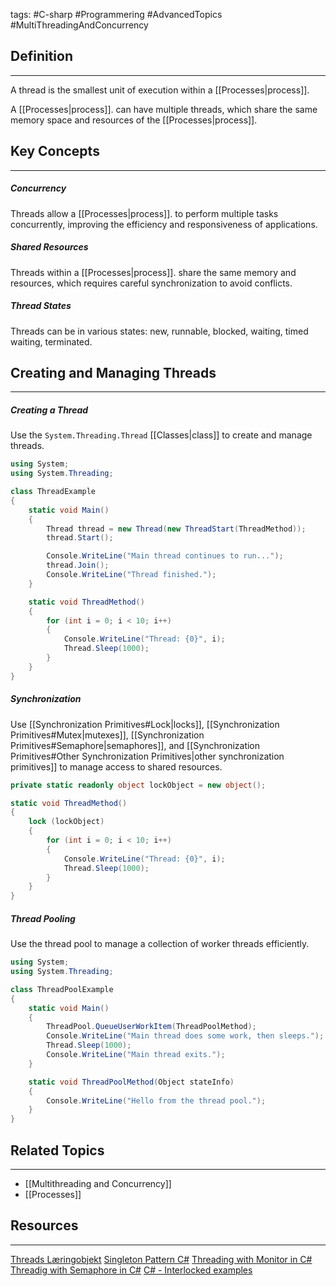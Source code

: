 tags: #C-sharp #Programmering #AdvancedTopics #MultiThreadingAndConcurrency

## Definition 
---
A thread is the smallest unit of execution within a [[Processes|process]]. 

A [[Processes|process]]. can have multiple threads, which share the same memory space and resources of the [[Processes|process]].
## Key Concepts
---
##### Concurrency
Threads allow a [[Processes|process]]. to perform multiple tasks concurrently, improving the efficiency and responsiveness of applications.

##### Shared Resources
Threads within a [[Processes|process]]. share the same memory and resources, which requires careful synchronization to avoid conflicts.

##### Thread States
Threads can be in various states: new, runnable, blocked, waiting, timed waiting, terminated.

## Creating and Managing Threads
---
##### Creating a Thread
Use the `System.Threading.Thread` [[Classes|class]] to create and manage threads.
```csharp
using System;
using System.Threading;

class ThreadExample
{
    static void Main()
    {
        Thread thread = new Thread(new ThreadStart(ThreadMethod));
        thread.Start();

        Console.WriteLine("Main thread continues to run...");
        thread.Join();
        Console.WriteLine("Thread finished.");
    }

    static void ThreadMethod()
    {
        for (int i = 0; i < 10; i++)
        {
            Console.WriteLine("Thread: {0}", i);
            Thread.Sleep(1000);
        }
    }
}
```

##### Synchronization
Use [[Synchronization Primitives#Lock|locks]], [[Synchronization Primitives#Mutex|mutexes]], [[Synchronization Primitives#Semaphore|semaphores]], and [[Synchronization Primitives#Other Synchronization Primitives|other synchronization primitives]] to manage access to shared resources.
```csharp
private static readonly object lockObject = new object();

static void ThreadMethod()
{
    lock (lockObject)
    {
        for (int i = 0; i < 10; i++)
        {
            Console.WriteLine("Thread: {0}", i);
            Thread.Sleep(1000);
        }
    }
}
```

##### Thread Pooling
Use the thread pool to manage a collection of worker threads efficiently.
```csharp
using System;
using System.Threading;

class ThreadPoolExample
{
    static void Main()
    {
        ThreadPool.QueueUserWorkItem(ThreadPoolMethod);
        Console.WriteLine("Main thread does some work, then sleeps.");
        Thread.Sleep(1000);
        Console.WriteLine("Main thread exits.");
    }

    static void ThreadPoolMethod(Object stateInfo)
    {
        Console.WriteLine("Hello from the thread pool.");
    }
}
```

## Related Topics
---
- [[Multithreading and Concurrency]]
- [[Processes]]

## Resources
---
[Threads Læringobjekt](https://scorm.itslearning.com/data/3289/C20150/ims_import_28/scormcontent/index.html#/lessons/1FNBudRzrXkqm_I-F67Iz4M4U13LPz_1)
[Singleton Pattern C#](https://csharpindepth.com/articles/singleton)
[Threading with Monitor in C#](https://www.c-sharpcorner.com/UploadFile/1d42da/threading-with-monitor-in-C-Sharp/)
[Threadig with Semaphore in C#](https://www.c-sharpcorner.com/UploadFile/1d42da/threading-with-semaphore-in-C-Sharp/)
[C# - Interlocked examples](https://www.dotnetperls.com/interlocked)